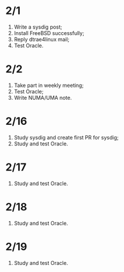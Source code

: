 # 2/1
1. Write a sysdig post;
2. Install FreeBSD successfully;
3. Reply dtrae4linux mail;
4. Test Oracle.  

# 2/2
1. Take part in weekly meeting;
2. Test Oracle;
3. Write NUMA/UMA note.

# 2/16
1. Study sysdig and create first PR for sysdig;
2. Study and test Oracle.

# 2/17
1. Study and test Oracle.

# 2/18
1. Study and test Oracle.

# 2/19
1. Study and test Oracle.

